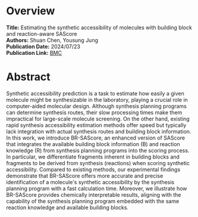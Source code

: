 # Overview
**Title:** Estimating the synthetic accessibility of molecules with building block and reaction-aware SAScore<br>
**Authors:** Shuan Chen, Yousung Jung<br>
**Publication Date:** 2024/07/23<br>
**Publication Link:** [BMC](https://jcheminf.biomedcentral.com/articles/10.1186/s13321-024-00879-0)

# Abstract
Synthetic accessibility prediction is a task to estimate how easily a given molecule might be synthesizable in the laboratory, 
playing a crucial role in computer-aided molecular design. Although synthesis planning programs can determine synthesis routes, 
their slow processing times make them impractical for large-scale molecule screening. On the other hand, existing rapid synthesis 
accessibility estimation methods offer speed but typically lack integration with actual synthesis routes and building block information. 
In this work, we introduce BR-SAScore, an enhanced version of SAScore that integrates the available building block information (B) 
and reaction knowledge (R) from synthesis planning programs into the scoring process. In particular, we differentiate fragments inherent 
in building blocks and fragments to be derived from synthesis (reactions) when scoring synthetic accessibility. Compared to existing methods, 
our experimental findings demonstrate that BR-SAScore offers more accurate and precise identification of a molecule's synthetic accessibility 
by the synthesis planning program with a fast calculation time. Moreover, we illustrate how BR-SAScore provides chemically interpretable results, 
aligning with the capability of the synthesis planning program embedded with the same reaction knowledge and available building blocks.